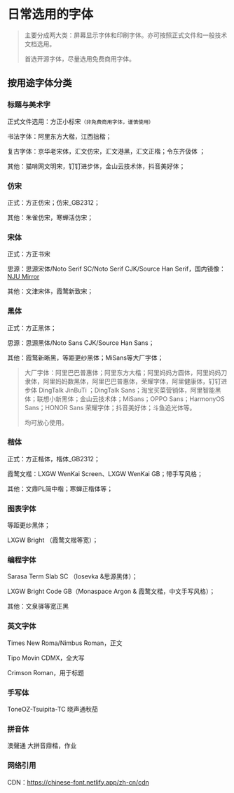 # 日常选用的字体

> 主要分成两大类：屏幕显示字体和印刷字体。亦可按照正式文件和一般技术文档选用。
>
> 首选开源字体，尽量选用免费商用字体。

## 按用途字体分类

### 标题与美术字

正式文件选用：方正小标宋`（非免费商用字体，谨慎使用）`

书法字体：阿里东方大楷，江西拙楷；

复古字体：京华老宋体，汇文仿宋，汇文港黑，汇文正楷；令东齐伋体 ；

其他：猫啃网文明宋，钉钉进步体，金山云技术体，抖音美好体；

### 仿宋

正式：方正仿宋；仿宋_GB2312；

其他：朱雀仿宋，寒蝉活仿宋；

### 宋体

正式：方正书宋

思源：思源宋体/Noto Serif SC/Noto Serif CJK/Source Han Serif，国内镜像：[NJU Mirror](https://mirror.nju.edu.cn/adobe-fonts/)

其他：文津宋体，霞鹜新致宋；

### 黑体

正式：方正黑体；

思源：思源黑体/Noto Sans CJK/Source Han Sans；

其他：霞鹜新晰黑，等距更纱黑体；MiSans等大厂字体；

> 大厂字体：阿里巴巴普惠体；阿里东方大楷；阿里妈妈方圆体，阿里妈妈刀隶体，阿里妈妈数黑体，阿里巴巴普惠体，荣耀字体，阿里健康体，钉钉进步体 DingTalk JinBuTi ；DingTalk Sans；淘宝买菜营销体，阿里智能黑体；联想小新黑体；金山云技术体；MiSans；OPPO Sans；HarmonyOS Sans；HONOR Sans 荣耀字体；抖音美好体；斗鱼追光体等。
>
> 均可放心使用。

### 楷体

正式：方正楷体，楷体_GB2312；

霞鹜文楷：LXGW WenKai Screen、LXGW WenKai GB；带手写风格；

其他：文鼎PL简中楷；寒蝉正楷体等；

### 图表字体

等距更纱黑体；

LXGW Bright （霞鹜文楷等宽）；

### 编程字体

Sarasa Term Slab SC （Iosevka &思源黑体）；

LXGW Bright Code GB（Monaspace Argon & 霞鹜文楷，中文手写风格）；

其他：文泉驿等宽正黑

### 英文字体

Times New Roma/Nimbus Roman，正文

Tipo Movin CDMX，全大写

Crimson Roman，用于标题

### 手写体

ToneOZ-Tsuipita-TC 晓声通秋茄

### 拼音体

澳聲通 大拼音鼎楷，作业

### 网络引用

CDN：https://chinese-font.netlify.app/zh-cn/cdn


